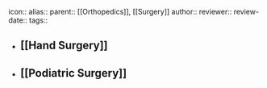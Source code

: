 icon::
alias::
parent:: [[Orthopedics]], [[Surgery]] 
author::
reviewer::
review-date::
tags::

- ## [[Hand Surgery]]
- ## [[Podiatric Surgery]]